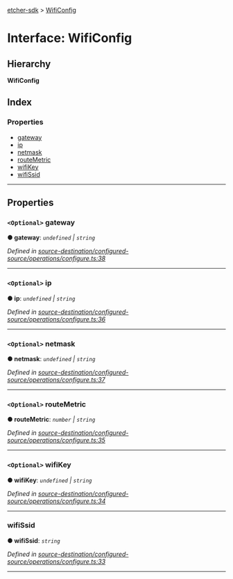 [etcher-sdk](../README.md) > [WifiConfig](../interfaces/wificonfig.md)

# Interface: WifiConfig

## Hierarchy

**WifiConfig**

## Index

### Properties

* [gateway](wificonfig.md#gateway)
* [ip](wificonfig.md#ip)
* [netmask](wificonfig.md#netmask)
* [routeMetric](wificonfig.md#routemetric)
* [wifiKey](wificonfig.md#wifikey)
* [wifiSsid](wificonfig.md#wifissid)

---

## Properties

<a id="gateway"></a>

### `<Optional>` gateway

**● gateway**: *`undefined` \| `string`*

*Defined in [source-destination/configured-source/operations/configure.ts:38](https://github.com/resin-io-modules/etcher-sdk/blob/e34af4f/lib/source-destination/configured-source/operations/configure.ts#L38)*

___
<a id="ip"></a>

### `<Optional>` ip

**● ip**: *`undefined` \| `string`*

*Defined in [source-destination/configured-source/operations/configure.ts:36](https://github.com/resin-io-modules/etcher-sdk/blob/e34af4f/lib/source-destination/configured-source/operations/configure.ts#L36)*

___
<a id="netmask"></a>

### `<Optional>` netmask

**● netmask**: *`undefined` \| `string`*

*Defined in [source-destination/configured-source/operations/configure.ts:37](https://github.com/resin-io-modules/etcher-sdk/blob/e34af4f/lib/source-destination/configured-source/operations/configure.ts#L37)*

___
<a id="routemetric"></a>

### `<Optional>` routeMetric

**● routeMetric**: *`number` \| `string`*

*Defined in [source-destination/configured-source/operations/configure.ts:35](https://github.com/resin-io-modules/etcher-sdk/blob/e34af4f/lib/source-destination/configured-source/operations/configure.ts#L35)*

___
<a id="wifikey"></a>

### `<Optional>` wifiKey

**● wifiKey**: *`undefined` \| `string`*

*Defined in [source-destination/configured-source/operations/configure.ts:34](https://github.com/resin-io-modules/etcher-sdk/blob/e34af4f/lib/source-destination/configured-source/operations/configure.ts#L34)*

___
<a id="wifissid"></a>

###  wifiSsid

**● wifiSsid**: *`string`*

*Defined in [source-destination/configured-source/operations/configure.ts:33](https://github.com/resin-io-modules/etcher-sdk/blob/e34af4f/lib/source-destination/configured-source/operations/configure.ts#L33)*

___

